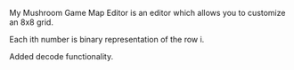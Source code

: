 My Mushroom Game Map Editor is an editor which allows you to customize an 8x8 grid.

Each ith number is binary representation of the row i.

Added decode functionality.
